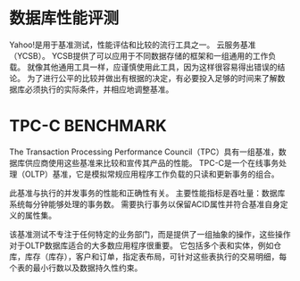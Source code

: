# 数据库性能评测

Yahoo!是用于基准测试，性能评估和比较的流行工具之一。 云服务基准（YCSB）。  YCSB提供了可以应用于不同数据存储的框架和一组通用的工作负载。 就像其他通用工具一样，应谨慎使用此工具，因为这样很容易得出错误的结论。 为了进行公平的比较并做出有根据的决定，有必要投入足够的时间来了解数据库必须执行的实际条件，并相应地调整基准。

# TPC-C BENCHMARK

The Transaction Processing Performance Council（TPC）具有一组基准，数据库供应商使用这些基准来比较和宣传其产品的性能。  TPC-C是一个在线事务处理（OLTP）基准，它是模拟常规应用程序工作负载的只读和更新事务的组合。

 此基准与执行的并发事务的性能和正确性有关。 主要性能指标是吞吐量：数据库系统每分钟能够处理的事务数。 需要执行事务以保留ACID属性并符合基准自身定义的属性集。

 该基准测试不专注于任何特定的业务部门，而是提供了一组抽象的操作，这些操作对于OLTP数据库适合的大多数应用程序很重要。 它包括多个表和实体，例如仓库，库存（库存），客户和订单，指定表布局，可针对这些表执行的交易明细，每个表的最小行数以及数据持久性约束。